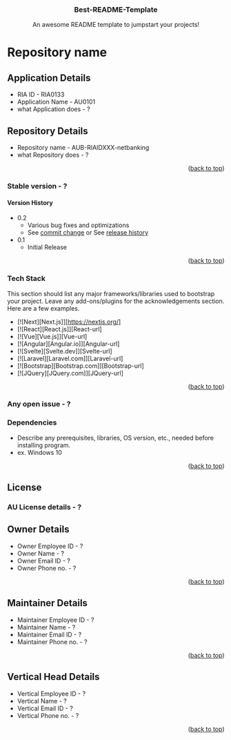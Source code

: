 <!-- PROJECT LOGO -->
<h3 align="center">Best-README-Template</h3>

  <p align="center">
    An awesome README template to jumpstart your projects!
    <br />
  
  
# Repository name

## Application Details 
  
  * RIA ID - RIA0133
  * Application Name - AU0101
  * what Application does - ?
  
## Repository Details 
  * Repository name - AUB-RIAIDXXX-netbanking
  * what Repository does - ?
  
<p align="right">(<a href="#readme-top">back to top</a>)</p>
 
###  Stable version - ?
#### Version History 
* 0.2
    * Various bug fixes and optimizations
    * See [commit change]() or See [release history]()
* 0.1
    * Initial Release
  
<p align="right">(<a href="#readme-top">back to top</a>)</p>

### Tech Stack
 
This section should list any major frameworks/libraries used to bootstrap your project. Leave any add-ons/plugins for the acknowledgements section. Here are a few examples.
  

* [![Next][Next.js]][https://nextjs.org/]
* [![React][React.js]][React-url]
* [![Vue][Vue.js]][Vue-url]
* [![Angular][Angular.io]][Angular-url]
* [![Svelte][Svelte.dev]][Svelte-url]
* [![Laravel][Laravel.com]][Laravel-url]
* [![Bootstrap][Bootstrap.com]][Bootstrap-url]
* [![JQuery][JQuery.com]][JQuery-url]


<p align="right">(<a href="#readme-top">back to top</a>)</p>
 
### Any open issue - ?
  
### Dependencies 

* Describe any prerequisites, libraries, OS version, etc., needed before installing program.
* ex. Windows 10

<p align="right">(<a href="#readme-top">back to top</a>)</p>
  
## License 
### AU License details - ?

## Owner Details
  * Owner Employee ID - ?
  * Owner Name - ?
  * Owner Email ID - ?
  * Owner Phone no. - ?
  
  
<p align="right">(<a href="#readme-top">back to top</a>)</p>

## Maintainer Details 
  * Maintainer Employee ID - ?
  * Maintainer Name - ?
  * Maintainer Email ID - ?
  * Maintainer Phone no. - ?

<p align="right">(<a href="#readme-top">back to top</a>)</p>
  
## Vertical Head Details
  * Vertical Employee ID - ?
  * Vertical Name - ?
  * Vertical Email ID - ?
  * Vertical Phone no. - ?
  
<p align="right">(<a href="#readme-top">back to top</a>)</p>

  

  
  
  
  
  
  
  
  
  
     

    

